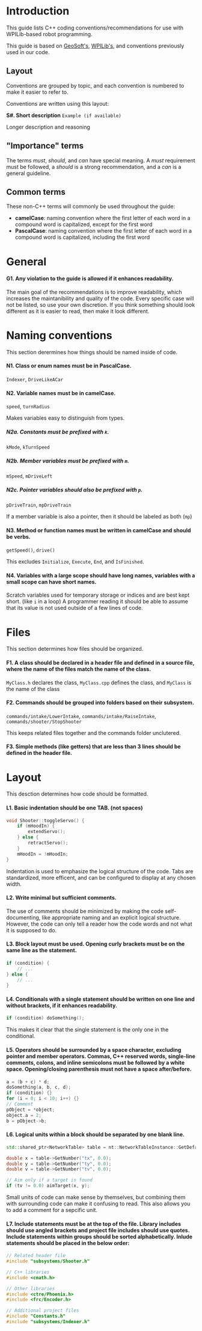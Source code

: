 # Introduction
This guide lists C++ coding conventions/recommendations for use with WPILib-based robot programming.

This guide is based on [GeoSoft's](https://geosoft.no/development/cppstyle.html), [WPILib's](https://github.com/wpilibsuite/styleguide/blob/main/cppguide.html), and conventions previously used in our code.

## Layout
Conventions are grouped by topic, and each convention is numbered to make it easier to refer to.

Conventions are written using this layout:

**S#. Short description**
`Example (if available)`

Longer description and reasoning

## "Importance" terms
The terms *must*, *should*, and *can* have special meaning. A *must* requirement must be followed, a *should* is a strong recommendation, and a *can* is a general guideline.

## Common terms
These non-C++ terms will commonly be used throughout the guide:
* __camelCase__: naming convention where the first letter of each word in a compound word is capitalized, except for the first word
* __PascalCase__: naming convention where the first letter of each word in a compound word is capitalized, including the first word

# General
#### G1. Any violation to the guide is allowed if it enhances readability.
The main goal of the recommendations is to improve readability, which increases the maintanibility and quality of the code. Every specific case will not be listed, so use your own discretion. If you think something should look different as it is easier to read, then make it look different.

# Naming conventions
This section derermines how things should be named inside of code.

#### N1. Class or enum names must be in PascalCase.
`Indexer`, `DriveLikeACar`

#### N2. Variable names must be in camelCase.
`speed`, `turnRadius`

Makes variables easy to distinguish from types.

##### N2a. Constants must be prefixed with `k`.
`kMode`, `kTurnSpeed`

##### N2b. Member variables must be prefixed with `m`.
`mSpeed`, `mDriveLeft`

##### N2c. Pointer variables should also be prefixed with `p`.
`pDriveTrain`, `mpDriveTrain`

If a member variable is also a pointer, then it should be labeled as both (`mp`)

#### N3. Method or function names must be written in camelCase and should be verbs.
`getSpeed()`, `drive()`

This excludes `Initialize`, `Execute`, `End`, and `IsFinished`.

#### N4. Variables with a large scope should have long names, variables with a small scope can have short names.
Scratch variables used for temporary storage or indices and are best kept short. (like `i` in a loop) A programmer reading it should be able to assume that its value is not used outside of a few lines of code.

# Files
This section determines how files should be organized.

#### F1. A class should be declared in a header file and defined in a source file, where the name of the files match the name of the class.
`MyClass.h` declares the class, `MyClass.cpp` defines the class, and `MyClass` is the name of the class

#### F2. Commands should be grouped into folders based on their subsystem.
`commands/intake/LowerIntake`, `commands/intake/RaiseIntake`, `commands/shooter/StopShooter`

This keeps related files together and the commands folder unclutered.

#### F3. Simple methods (like getters) that are less than 3 lines should be defined in the header file.

# Layout
This desction determines how code should be formatted.

#### L1. Basic indentation should be one TAB. (not spaces)
```cpp
void Shooter::toggleServo() {
	if (mHoodIn) {
		extendServo();
	} else {
		retractServo();
	}
	mHoodIn = !mHoodIn;
}
```
Indentation is used to emphasize the logical structure of the code. Tabs are standardized, more efficent, and can be configured to display at any chosen width.

#### L2. Write minimal but sufficient comments.
The use of comments should be minimized by making the code self-documenting, like appropriate naming and an explicit logical structure. However, the code can only tell a reader how the code words and not what it is supposed to do.

#### L3. Block layout must be used. Opening curly brackets must be on the same line as the statement.
```cpp
if (condition) {
	// ...
} else {
	// ...
}
```

#### L4. Conditionals with a single statement should be written on one line and without brackets, if it enhances readability.
```cpp
if (condition) doSomething();
```
This makes it clear that the single statement is the only one in the conditional.

#### L5. Operators should be surrounded by a space character, excluding pointer and member operators. Commas, C++ reserved words, single-line comments, colons, and inline semicolons must be followed by a white space. Opening/closing parenthesis must not have a space after/before.
```cpp
a = (b + c) * d;
doSomething(a, b, c, d);
if (condition) {}
for (i = 0; i < 10; i++) {}
// Comment
pObject = *object;
object.a = 2;
b = pObject->b;
```

#### L6. Logical units within a block should be separated by one blank line.
```cpp
std::shared_ptr<NetworkTable> table = nt::NetworkTableInstance::GetDefault().GetTable("limelight");

double x = table->GetNumber("tx", 0.0);
double y = table->GetNumber("ty", 0.0);
double v = table->GetNumber("tv", 0.0);

// Aim only if a target is found
if (tv != 0.0) aimTarget(x, y);
```
Small units of code can make sense by themselves, but combining them with surrounding code can make it confusing to read. This also allows you to add a comment for a sepcific unit.

#### L7. Include statements must be at the top of the file. Library includes should use angled brackets and project file includes should use quotes. Include statements within groups should be sorted alphabetically. Inlude statements should be placed in the below order:
```cpp
// Related header file
#include "subsystems/Shooter.h"

// C++ libraries
#include <cmath.h>

// Other libraries
#include <ctre/Phoenix.h>
#include <frc/Encoder.h>

// Additional project files
#include "Constants.h"
#include "subsystems/Indexer.h"
```

